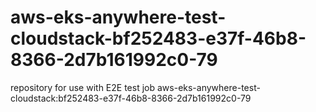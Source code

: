 # aws-eks-anywhere-test-cloudstack-bf252483-e37f-46b8-8366-2d7b161992c0-79
repository for use with E2E test job aws-eks-anywhere-test-cloudstack:bf252483-e37f-46b8-8366-2d7b161992c0-79
